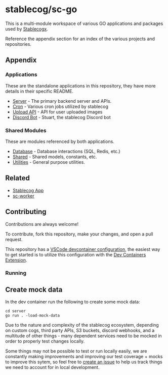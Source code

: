 
# stablecog/sc-go

This is a multi-module workspace of various GO applications and packages used by [Stablecogx](https://stablecog.com).

Reference the appendix section for an index of the various projects and repositories.
## Appendix

### Applications
These are the standalone applications in this repository, they have more details in their specific README.

- [Server](https://github.com/stablecog/sc-go/server) - The primary backend server and APIs.
- [Cron](https://github.com/stablecog/sc-go/cron) - Various cron jobs utilized by stablecog
- [Upload API](https://github.com/stablecog/sc-go/uploadapi) - API for user uploaded images
- [Discord Bot](https://github.com/stablecog/sc-go/discobot) - Stuart, the stablecog Discord bot

### Shared Modules
These are modules referenced by both applications.

- [Database](https://github.com/stablecog/sc-go/database) - Database interactions (SQL, Redis, etc.)
- [Shared](https://github.com/stablecog/sc-go/shared) - Shared models, constants, etc.
- [Utilities](https://github.com/stablecog/sc-go/utils) - General purpose utilities.

## Related

- [Stablecog App](https://github.com/stablecog/stablecog)
- [sc-worker](https://github.com/stablecog/sc-worker)

## Contributing

Contributions are always welcome!

To contribute, fork this repository, make your changes, and open a pull request.

This repository has a [VSCode devcontainer configuration](https://github.com/stablecog/sc-go/blob/master/.devcontainer/devcontainer.json), the easiest way to get started is to utilize this configuration with the [Dev Containers Extension](https://marketplace.visualstudio.com/items?itemName=ms-vscode-remote.remote-containers).

### Running

## Create mock data

In the dev container run the following to create some mock data:

```
cd server
go run . -load-mock-data
```

Due to the nature and complexity of the stablecog ecosystem, depending on custom cogs, third party APIs, S3 buckets, discord webhooks, and a multitude of other things - many dependent services need to be mocked in order to properly test changes locally.

Some things may not be possible to test or run locally easily, we are constantly making improvements and improving our test coverage + mocks to improve this sytem, so feel free to [create an issue](https://github.com/stablecog/sc-go) to help us track things we need to account for in local development.
